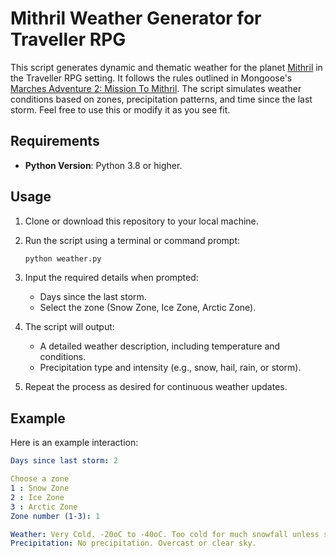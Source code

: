 # Mithril Weather Generator for Traveller RPG

This script generates dynamic and thematic weather for the planet <a href="https://wiki.travellerrpg.com/Mithril_(world)" target="_blank">Mithril</a> in the Traveller RPG setting. It follows the rules outlined in Mongoose's <a href="https://www.mongoosepublishing.com/products/marches-adventure-2-mission-to-mithril" target="_blank">Marches Adventure 2: Mission To Mithril</a>. The script simulates weather conditions based on zones, precipitation patterns, and time since the last storm. Feel free to use this or modify it as you see fit.


## Requirements

- **Python Version**: Python 3.8 or higher.

## Usage

1. Clone or download this repository to your local machine.
2. Run the script using a terminal or command prompt:
   ```bash
   python weather.py
   ```
3. Input the required details when prompted:

    - Days since the last storm.
    - Select the zone (Snow Zone, Ice Zone, Arctic Zone).

4. The script will output:

    - A detailed weather description, including temperature and conditions.
    - Precipitation type and intensity (e.g., snow, hail, rain, or storm).

5. Repeat the process as desired for continuous weather updates.

## Example

Here is an example interaction:

```yaml
Days since last storm: 2

Choose a zone
1 : Snow Zone
2 : Ice Zone
3 : Arctic Zone
Zone number (1-3): 1

Weather: Very Cold. -20oC to -40oC. Too cold for much snowfall unless storm.
Precipitation: No precipitation. Overcast or clear sky.
```
